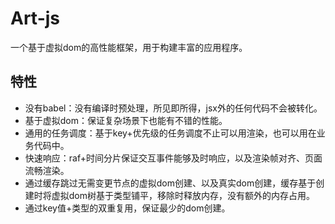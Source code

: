# Art-js
一个基于虚拟dom的高性能框架，用于构建丰富的应用程序。

## 特性
- 没有babel：没有编译时预处理，所见即所得，jsx外的任何代码不会被转化。
- 基于虚拟dom：保证复杂场景下也能有不错的性能。
- 通用的任务调度：基于key+优先级的任务调度不止可以用渲染，也可以用在业务代码中。
- 快速响应：raf+时间分片保证交互事件能够及时响应，以及渲染帧对齐、页面流畅渲染。
- 通过缓存跳过无需变更节点的虚拟dom创建、以及真实dom创建，缓存基于创建时将虚拟dom树基于类型铺平，移除时释放内存，没有额外的内存占用。
- 通过key值+类型的双重复用，保证最少的dom创建。
